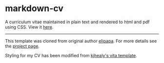 markdown-cv
===========

A curriculum vitae maintained in plain text and rendered to html and pdf using CSS. View it [here](https://bchalman.github.io/md-cv/).

***

This template was cloned from original author [elipapa](https://github.com/elipapa). For more details see the [project page](http://elipapa.github.io/markdown-cv).

Styling for my CV has been modified from [kjhealy's vita template](https://github.com/kjhealy/kjh-vita).
